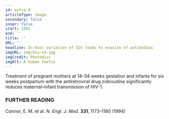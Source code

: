 ```yaml
---
id: extra-4
articleType: image
secondary: false
inner: false
start: 1991 
end: ''
title: ''
URL: ''
headline: In-host variation of SIV leads to evasion of antibodies
imgURL: img/hiv-s4.jpg
imgCredit: Photodisc
imgAlt: A human foetus 
---
```

Treatment of pregnant mothers at 14–34 weeks gestation and infants for six weeks postpartum with the antiretroviral drug zidovudine significantly reduces maternal–infant transmission of HIV-1.
<h3>FURTHER READING</h3>
Connor, E. M. et al. <em>N. Engl. J. Med.</em> <strong>331</strong>, 1173–1180 (1994)
